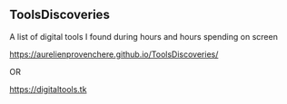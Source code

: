 ## ToolsDiscoveries
A list of digital tools I found during hours and hours spending on screen

https://aurelienprovenchere.github.io/ToolsDiscoveries/

OR

https://digitaltools.tk


